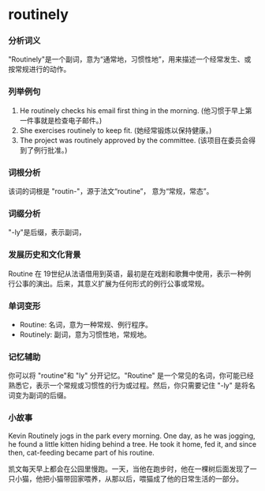 # routinely

### 分析词义

  

"Routinely"是一个副词，意为“通常地，习惯性地”，用来描述一个经常发生、或按常规进行的动作。

  

### 列举例句

  

1.  He routinely checks his email first thing in the morning. (他习惯于早上第一件事就是检查电子邮件。)
2.  She exercises routinely to keep fit. (她经常锻炼以保持健康。)
3.  The project was routinely approved by the committee. (该项目在委员会得到了例行批准。)

  

### 词根分析

  

该词的词根是 "routin-"，源于法文“routine”， 意为“常规，常态”。

  

### 词缀分析

  

"-ly"是后缀，表示副词，

  

### 发展历史和文化背景

  

Routine 在 19世纪从法语借用到英语，最初是在戏剧和歌舞中使用，表示一种例行公事的演出。后来，其意义扩展为任何形式的例行公事或常规。

  

### 单词变形

  

*   Routine: 名词，意为一种常规、例行程序。
*   Routinely: 副词，意为习惯性地，常规地。

  

### 记忆辅助

  

你可以将 "routine"和 "ly" 分开记忆。"Routine" 是一个常见的名词，你可能已经熟悉它，表示一个常规或习惯性的行为或过程。然后，你只需要记住 "-ly" 是将名词变为副词的后缀。

  

### 小故事

  

Kevin Routinely jogs in the park every morning. One day, as he was jogging, he found a little kitten hiding behind a tree. He took it home, fed it, and since then, cat-feeding became part of his routine.

  

凯文每天早上都会在公园里慢跑。一天，当他在跑步时，他在一棵树后面发现了一只小猫，他把小猫带回家喂养，从那以后，喂猫成了他的日常生活的一部分。
